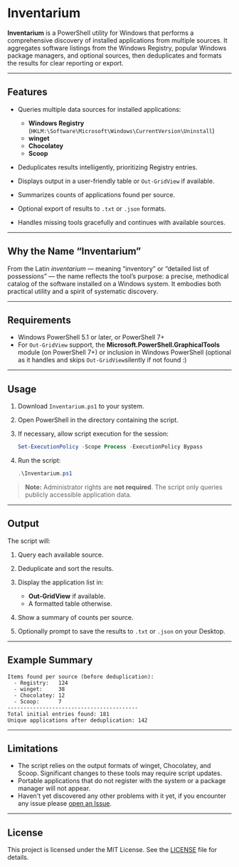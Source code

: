 # Inventarium

**Inventarium** is a PowerShell utility for Windows that performs a comprehensive discovery of installed applications from multiple sources.
It aggregates software listings from the Windows Registry, popular Windows package managers, and optional sources, then deduplicates and formats the results for clear reporting or export.

---

## Features

* Queries multiple data sources for installed applications:

  * **Windows Registry** (`HKLM:\Software\Microsoft\Windows\CurrentVersion\Uninstall`)
  * **winget**
  * **Chocolatey**
  * **Scoop**
* Deduplicates results intelligently, prioritizing Registry entries.
* Displays output in a user-friendly table or `Out-GridView` if available.
* Summarizes counts of applications found per source.
* Optional export of results to `.txt` or `.json` formats.
* Handles missing tools gracefully and continues with available sources.

---

## Why the Name “Inventarium”

From the Latin *inventarium* — meaning “inventory” or “detailed list of possessions” — the name reflects the tool’s purpose: a precise, methodical catalog of the software installed on a Windows system.
It embodies both practical utility and a spirit of systematic discovery.

---

## Requirements

* Windows PowerShell 5.1 or later, or PowerShell 7+
* For `Out-GridView` support, the **Microsoft.PowerShell.GraphicalTools** module (on PowerShell 7+) or inclusion in Windows PowerShell (optional as it handles and skips `Out-GridView`silently if not found :)

---

## Usage

1. Download `Inventarium.ps1` to your system.
2. Open PowerShell in the directory containing the script.
3. If necessary, allow script execution for the session:

   ```powershell
   Set-ExecutionPolicy -Scope Process -ExecutionPolicy Bypass
   ```
4. Run the script:

   ```powershell
   .\Inventarium.ps1
   ```

> **Note:** Administrator rights are **not required**. The script only queries publicly accessible application data.

---

## Output

The script will:

1. Query each available source.
2. Deduplicate and sort the results.
3. Display the application list in:

   * **Out-GridView** if available.
   * A formatted table otherwise.
4. Show a summary of counts per source.
5. Optionally prompt to save the results to `.txt` or `.json` on your Desktop.

---

## Example Summary

```
Items found per source (before deduplication):
  - Registry:   124
  - winget:     38
  - Chocolatey: 12
  - Scoop:      7
-----------------------------------------
Total initial entries found: 181
Unique applications after deduplication: 142
```

---

## Limitations

* The script relies on the output formats of winget, Chocolatey, and Scoop.
  Significant changes to these tools may require script updates.
* Portable applications that do not register with the system or a package manager will not appear.
* Haven't yet discovered any other problems with it yet, if you encounter any issue please [open an Issue](https://github.com/BytexGrid/Inventarium/issues).

---

## License

This project is licensed under the MIT License. See the [LICENSE](https://github.com/BytexGrid/Inventarium/tree/main?tab=MIT-1-ov-file#) file for details.
